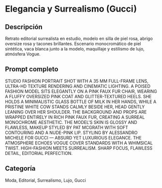 # Elegancia y Surrealismo (Gucci)

## Descripción
Retrato editorial surrealista en estudio, modelo en silla de piel rosa, abrigo oversize rosa y tacones brillantes. Escenario monocromático de piel sintética, vaca blanca junto a la modelo, maquillaje y estilismo de lujo, atmósfera Vogue.

## Prompt completo
STUDIO FASHION PORTRAIT SHOT WITH A 35 MM FULL-FRAME LENS, ULTRA-HD TEXTURE RENDERING AND CINEMATIC LIGHTING. A POISED FASHION MODEL SITS ELEGANTLY ON A PINK FAUX FUR CHAIR, WEARING A FLUFFY OVERSIZED PINK COAT AND GLITTER-TEXTURED HEELS. SHE HOLDS A MINIMALISTIC GLASS BOTTLE OF MILK IN HER HANDS, WHILE A PRISTINE WHITE COW STANDS CALMLY BESIDE HER, HEAD GENTLY LEANING OVER HER SHOULDER. THE BACKGROUND AND PROPS ARE WRAPPED ENTIRELY IN RICH PINK FAUX FUR, CREATING A SURREAL MONOCHROME AESTHETIC. THE MODEL'S SKIN IS GLOSSY AND FLAWLESS, MAKEUP STYLED BY PAT MCGRATH WITH SOFT CONTOURING AND A NUDE-PINK LIP. STYLING BY ALESSANDRO MICHELE FOR GUCCI — ABSURD YET LUXURIOUS ELEGANCE. THE ATMOSPHERE ECHOES VOGUE COVER STANDARDS WITH A WHIMSICAL TWIST. HIGH-FASHION MEETS SURREALISM. SHARP FOCUS, FLAWLESS DETAIL, EDITORIAL PERFECTION.

## Categoría
Moda, Editorial, Surrealismo, Lujo, Gucci

